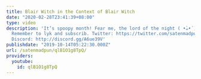 ```yaml
---
title: Blair Witch in the Context of Blair Witch
date: "2020-02-28T23:41:39+08:00"
type: video
description: 'It’s spoopy month! Fear me, the lord of the night ( •̀ᴗ•́ )و ̑̑ (㇏(•̀ᵥᵥ•́)ノ)
  Remember to lyk and subscrib. Twitter: https://twitter.com/satenmadpun Twitch: http://twitch.tv/satenmadpun
  Discord: http://discord.gg/A6ue39V'
publishdate: "2019-10-14T05:22:30.000Z"
url: /satenmadpun/qlB1O1g8TpQ/
providers:
  youtube:
    id: qlB1O1g8TpQ
---
```

